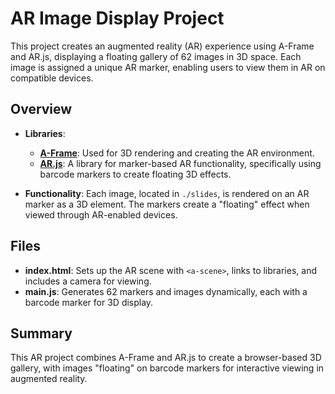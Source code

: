 
# AR Image Display Project

This project creates an augmented reality (AR) experience using A-Frame and AR.js, displaying a floating gallery of 62 images in 3D space. Each image is assigned a unique AR marker, enabling users to view them in AR on compatible devices.

## Overview

- **Libraries**:
  - **[A-Frame](https://www.npmjs.com/package/aframe)**: Used for 3D rendering and creating the AR environment.
  - **[AR.js](https://github.com/AR-js-org/AR.js)**: A library for marker-based AR functionality, specifically using barcode markers to create floating 3D effects.

- **Functionality**: Each image, located in `./slides`, is rendered on an AR marker as a 3D element. The markers create a "floating" effect when viewed through AR-enabled devices.

## Files

- **index.html**: Sets up the AR scene with `<a-scene>`, links to libraries, and includes a camera for viewing.
- **main.js**: Generates 62 markers and images dynamically, each with a barcode marker for 3D display.

## Summary

This AR project combines A-Frame and AR.js to create a browser-based 3D gallery, with images "floating" on barcode markers for interactive viewing in augmented reality.
